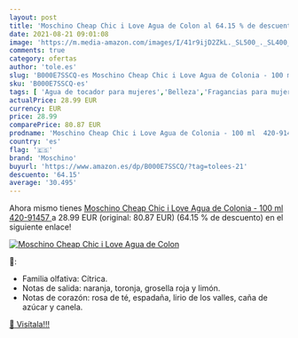 ```yaml
---
layout: post
title: 'Moschino Cheap Chic i Love Agua de Colon al 64.15 % de descuento'
date: 2021-08-21 09:01:08
image: 'https://m.media-amazon.com/images/I/41r9ijD2ZkL._SL500_._SL400_.jpg'
comments: true
category: ofertas
author: 'tole.es'
slug: 'B000E7SSCQ-es Moschino Cheap Chic i Love Agua de Colonia - 100 ml 420-91457'
sku: 'B000E7SSCQ-es'
tags: [ 'Agua de tocador para mujeres','Belleza','Fragancias para mujeres','Perfumes y fragancias','agua','colonia','de','moschino', ]
actualPrice: 28.99 EUR
currency: EUR
price: 28.99
comparePrice: 80.87 EUR
prodname: 'Moschino Cheap Chic i Love Agua de Colonia - 100 ml  420-91457 '
country: 'es'
flag: '🇪🇸'
brand: 'Moschino'
buyurl: 'https://www.amazon.es/dp/B000E7SSCQ/?tag=tolees-21'
descuento: '64.15'
average: '30.495'
---
```


Ahora mismo tienes [Moschino Cheap Chic i Love Agua de Colonia - 100 ml  420-91457 ](https://www.amazon.es/dp/B000E7SSCQ/?tag=tolees-21) a 28.99 EUR (original: 80.87 EUR) (64.15 %  de descuento) en el siguiente enlace!

[![Moschino Cheap Chic i Love Agua de Colon](https://m.media-amazon.com/images/I/41r9ijD2ZkL._SL500_._SL400_.jpg)](https://www.amazon.es/dp/B000E7SSCQ/?tag=tolees-21)

🔎:

- Familia olfativa: Cítrica.
- Notas de salida: naranja, toronja, grosella roja y limón.
- Notas de corazón: rosa de té, espadaña, lirio de los valles, caña de azúcar y canela.

[🛒 Visítala!!!](https://www.amazon.es/dp/B000E7SSCQ/?tag=tolees-21)
